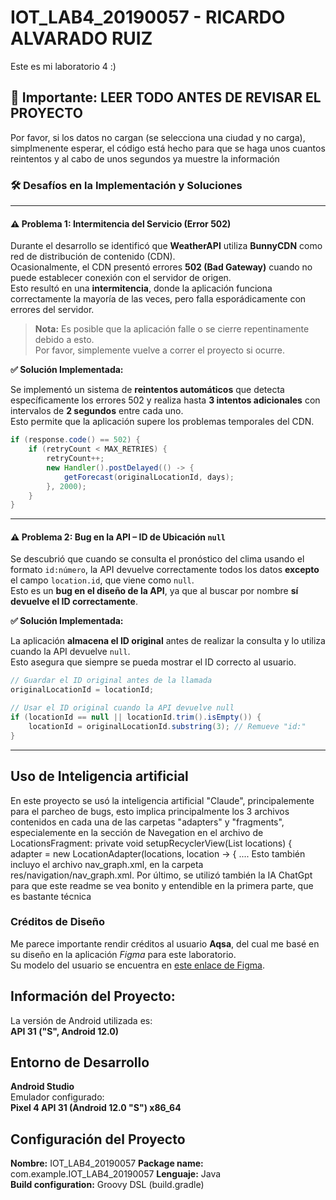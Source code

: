 # IOT_LAB4_20190057 - **RICARDO ALVARADO RUIZ**
Este es mi laboratorio 4 :)

## 🚨 **Importante: LEER TODO ANTES DE REVISAR EL PROYECTO**
Por favor, si los datos no cargan (se selecciona una ciudad y no carga), simplmenente esperar, el código está hecho para que se haga unos cuantos reintentos y al cabo de unos segundos ya muestre la información

### 🛠️ Desafíos en la Implementación y Soluciones

---

#### ⚠️ Problema 1: Intermitencia del Servicio (Error 502)

Durante el desarrollo se identificó que **WeatherAPI** utiliza **BunnyCDN** como red de distribución de contenido (CDN).  
Ocasionalmente, el CDN presentó errores **502 (Bad Gateway)** cuando no puede establecer conexión con el servidor de origen.  
Esto resultó en una **intermitencia**, donde la aplicación funciona correctamente la mayoría de las veces, pero falla esporádicamente con errores del servidor.

> **Nota:** Es posible que la aplicación falle o se cierre repentinamente debido a esto.  
> Por favor, simplemente vuelve a correr el proyecto si ocurre.

**✅ Solución Implementada:**

Se implementó un sistema de **reintentos automáticos** que detecta específicamente los errores 502 y realiza hasta **3 intentos adicionales** con intervalos de **2 segundos** entre cada uno.  
Esto permite que la aplicación supere los problemas temporales del CDN.

```java
if (response.code() == 502) {
    if (retryCount < MAX_RETRIES) {
        retryCount++;
        new Handler().postDelayed(() -> {
            getForecast(originalLocationId, days);
        }, 2000);
    }
}
```

---

#### ⚠️ Problema 2: Bug en la API – ID de Ubicación `null`

Se descubrió que cuando se consulta el pronóstico del clima usando el formato `id:número`, la API devuelve correctamente todos los datos **excepto** el campo `location.id`, que viene como `null`.  
Esto es un **bug en el diseño de la API**, ya que al buscar por nombre **sí devuelve el ID correctamente**.

**✅ Solución Implementada:**

La aplicación **almacena el ID original** antes de realizar la consulta y lo utiliza cuando la API devuelve `null`.  
Esto asegura que siempre se pueda mostrar el ID correcto al usuario.

```java
// Guardar el ID original antes de la llamada
originalLocationId = locationId;

// Usar el ID original cuando la API devuelve null
if (locationId == null || locationId.trim().isEmpty()) {
    locationId = originalLocationId.substring(3); // Remueve "id:"
}
```

---

## **Uso de Inteligencia artificial**
En este proyecto se usó la inteligencia artificial "Claude", principalemente para el parcheo de bugs, esto implica principalmente los 3 archivos contenidos en cada una de las carpetas "adapters" y "fragments", especialemente en la sección de Navegation en el archivo de LocationsFragment:
    private void setupRecyclerView(List<LocationModel> locations) {
        adapter = new LocationAdapter(locations, location -> {
            ....
Esto también incluyo el archivo nav_graph.xml, en la carpeta res/navigation/nav_graph.xml. Por último, se utilizó también la IA ChatGpt para que este readme se vea bonito y entendible en la primera parte, que es bastante técnica

### **Créditos de Diseño**

Me parece importante rendir créditos al usuario **Aqsa**, del cual me basé en su diseño en la aplicación *Figma* para este laboratorio.  
Su modelo del usuario se encuentra en [este enlace de Figma](https://www.figma.com/design/Ax4JWzDUvrlky87CeFgLuk/Weather-app--Community-?node-id=0-1&p=f&t=OfGIq2Rfk3uq7LD2-0).

## **Información del Proyecto:** 
La versión de Android utilizada es:  
**API 31 ("S", Android 12.0)**

## **Entorno de Desarrollo**
**Android Studio**  
Emulador configurado:  
**Pixel 4 API 31 (Android 12.0 "S") x86_64**

## **Configuración del Proyecto**
**Nombre:** IOT_LAB4_20190057
**Package name:** com.example.IOT_LAB4_20190057 
**Lenguaje:** Java  
**Build configuration:** Groovy DSL (build.gradle)
